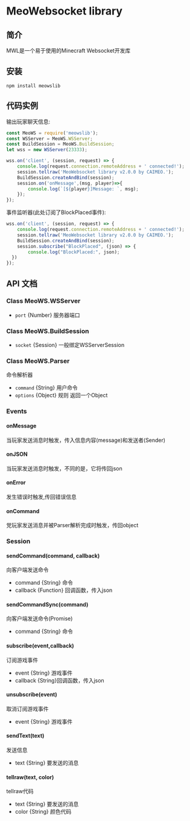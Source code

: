 # MeoWebsocket library

## 简介
MWL是一个易于使用的Minecraft Websocket开发库

## 安装
`npm install meowslib`

## 代码实例
输出玩家聊天信息:
```js
const MeoWS = require('meowslib');
const WSServer = MeoWS.WSServer;
const BuildSession = MeoWS.BuildSession;
let wss = new WSServer(23333);

wss.on('client', (session, request) => {
	console.log(request.connection.remoteAddress + ' connected!');
	session.tellraw('MeoWebsocket library v2.0.0 by CAIMEO.');
	BuildSession.createAndBind(session);
	session.on('onMessage',(msg, player)=>{
		console.log(`[${player}]Message: `, msg);
	});
});
```

事件监听器(此处订阅了BlockPlaced事件):
```js
wss.on('client', (session, request) => {
	console.log(request.connection.remoteAddress + ' connected!');
	session.tellraw('MeoWebsocket library v2.0.0 by CAIMEO.');
	BuildSession.createAndBind(session);
  	session.subscribe("BlockPlaced", (json) => {
    	console.log("BlockPlaced:", json);
  })
});
```

## API 文档
### Class MeoWS.WSServer
- `port` {Number} 服务器端口

### Class MeoWS.BuildSession
- `socket` {Session} 一般绑定WSServerSession

### Class MeoWS.Parser
命令解析器
- `command` {String} 用户命令
- `options` {Object} 规则
返回一个Object

### Events
#### onMessage
当玩家发送消息时触发，传入信息内容(message)和发送者(Sender)
#### onJSON
当玩家发送消息时触发，不同的是，它将传回json
#### onError
发生错误时触发,传回错误信息
#### onCommand
党玩家发送消息并被Parser解析完成时触发，传回object

### Session
#### sendCommand(command, callback)
向客户端发送命令
- command {String} 命令
- callback {Function} 回调函数，传入json

#### sendCommandSync(command)
向客户端发送命令(Promise)
- command {String} 命令

#### subscribe(event,callback)
订阅游戏事件
- event {String} 游戏事件
- callback {String}回调函数，传入json

#### unsubscribe(event)
取消订阅游戏事件
- event {String} 游戏事件

#### sendText(text)
发送信息
- text {String} 要发送的消息

#### tellraw(text, color)
tellraw代码
- text {String} 要发送的消息
- color {String} 颜色代码

